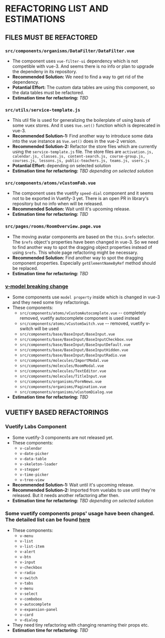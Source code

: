 # REFACTORING LIST AND ESTIMATIONS

## FILES MUST BE REFACTORED

### `src/components/organisms/DataFilter/DataFilter.vue`

- The component uses `vue-filter-ui` dependency which is not competible with vue-3. And seems there is no info or plan to upgrade the dependeny in its repository.
- **Recommended Solution:** We need to find a way to get rid of the dependency.
- **Potantial Effort:** The custom data tables are using this component, so the data tables must be refactored.
- **Estimation time for refactoring:** _TBD_

### `src/utils/service-template.js`

- This util file is used for generalizing the boilerplate of using basis of some vuex stores. And it uses `Vue.set()` function which is deprecated in vue-3.
- **Recommended Solution-1:** Find another way to introduce some data into the vue instance as `Vue.set()` does in the vue-2 version.
- **Recommended Solution-2:** Refactor the store files which are currently using the `service-template.js` file. The store files are `activation.js, calendar.js, classes.js, content-search.js, course-group.js, courses.js, lessons.js, public-teachers.js, teams.js, users.js`
- **Potantial Effort:** depending on selected solution
- **Estimation time for refactoring:** _TBD depending on selected solution_

### `src/components/atoms/vCustomFab.vue`

- The component uses the vuetify `speed-dial` component and it seems not to be exported in Vuetify-3 yet. There is an open PR in library's repository but no info when will be released.
- **Recommended Solution:** Wait until it's upcoming release.
- **Estimation time for refactoring:** _TBD_

### `src/pages/rooms/RoomOverview.page.vue`

- The moving avatar components are based on the `this.$refs` selector. The `$refs` object's properties have been changed in vue-3. So we need to find another way to spot the dragging object properties instead of using `$refs`. This whole page refactoring might be necessary.
- **Recommended Solution:** Find another way to spot the dragging component properties. Especially `getElementNameByRef` method should be replaced.
- **Estimation time for refactoring:** _TBD_

### [v-model breaking change](https://v3-migration.vuejs.org/breaking-changes/v-model.html)

- Some components use `model property` inside which is changed in vue-3 and they need some tiny refactorings.
- These components:
  - `src/components/atoms/vCustomAutocomplete.vue` -- completely removed, vuetify autocomplete component is used instead
  - `src/components/atoms/vCustomSwitch.vue` -- removed, vuetify v-switch will be used
  - `src/components/base/BaseInput/BaseInput.vue`
  - `src/components/base/BaseInput/BaseInputCheckbox.vue`
  - `src/components/base/BaseInput/BaseInputDefault.vue`
  - `src/components/base/BaseInput/BaseInputHidden.vue`
  - `src/components/base/BaseInput/BaseInputRadio.vue`
  - `src/components/molecules/ImportModal.vue`
  - `src/components/molecules/RoomModal.vue`
  - `src/components/molecules/TextEditor.vue`
  - `src/components/molecules/TitleInput.vue`
  - `src/components/organisms/FormNews.vue`
  - `src/components/organisms/Pagination.vue`
  + `src/components/organisms/vCustomDialog.vue`
- **Estimation time for refactoring:** _TBD_

## VUETIFY BASED REFACTORINGS

### Vuetify Labs Component

- Some vuetify-3 components are not released yet.
- These components:
  - `v-calendar`
  - `v-date-picker`
  - `v-data-table`
  - `v-skeleton-loader`
  - `v-stepper`
  - `v-time-picker`
  - `v-tree-view`
- **Recommended Solution-1:** Wait until it's upcoming release.
- **Recommended Solution-2:** Imported from vuelabs to use until they're released. But it needs another refactoring after then.
- **Estimation time for refactoring:** _TBD depending on selected solution_

### Some vuetify components props' usage have been changed. The detailed list can be found [here](VUE3-UPGRADE-SUMMARY.md)

- These components:
  - `v-menu`
  - `v-list`
  - `v-list-item`
  - `v-alert`
  - `v-btn`
  - `v-input`
  - `v-checkbox`
  - `v-radio`
  - `v-switch`
  - `v-tabs`
  - `v-menu`
  - `v-select`
  - `v-combobox`
  - `v-autocomplete`
  - `v-expansion-panel`
  - `v-card`
  - `v-dialog`
- They need tiny refactoring with changing renaming their props etc.
- **Estimation time for refactoring:** _TBD_

